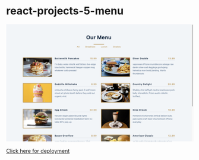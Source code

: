 # react-projects-5-menu

![Menu](thumbnail.png)

[Click here for deployment](https://wda-react-projects-5-menu.pages.dev/)